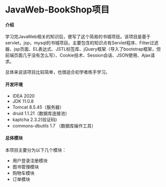 # JavaWeb-BookShop项目 

#### 介绍

学习完JavaWeb相关的知识后，便写了这个简易的书城项目。该项目是基于servlet，jsp，mysql的书城项目。主要包含的知识点有Servlet程序、Filter过滤器、jsp页面、EL表达式、JSTL标签库、jQuery框架（导入了bootstrap框架，但前端页面几乎没有怎么写）、Cookie技术、Session会话、JSON使用、Ajax请求。

总体来说该项目比较简单，也很适合初学者练手学习。



#### 开发环境

- IDEA 2020
- JDK 11.0.8
- Tomcat 8.5.45（服务器）
- druid 1.1.21（数据库连接池）
- kaptcha 2.3.2(验证码)
- commons-dbutils 1.7 （数据库操作工具）



#### 总体模块

本项目主要分为以下几个模块：

- 用户登录注册模块
- 图书管理模块
- 购物车模块
- 订单模块